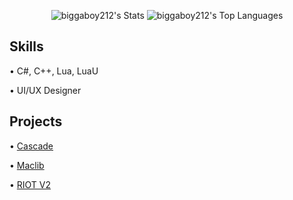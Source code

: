 <div align="center">

![biggaboy212's Stats](https://github-readme-stats.vercel.app/api?username=biggaboy212&theme=dark&show_icons=true&hide_border=true&count_private=true) ![biggaboy212's Top Languages](https://github-readme-stats.vercel.app/api/top-langs/?username=biggaboy212&theme=dark&show_icons=true&hide_border=true&layout=compact)

</div>

## Skills

• C#, C++, Lua, LuaU

• UI/UX Designer

## Projects

• [Cascade](https://v3rm.net/threads/cascade-ui-library.17657/)

• [Maclib](https://github.com/biggaboy212/Maclib)

• [RIOT V2](https://getriot.cc/)
